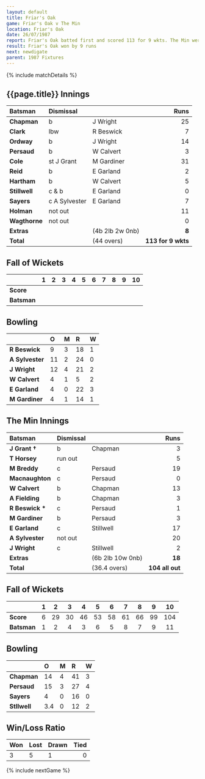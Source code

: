 ```yaml
---
layout: default
title: Friar's Oak
game: Friar's Oak v The Min
location: Friar's Oak
date: 26/07/1987
report: Friar's Oak batted first and scored 113 for 9 wkts. The Min were all out for 104
result: Friar's Oak won by 9 runs
next: newdigate
parent: 1987 Fixtures
---
```


{% include matchDetails %}

## {{page.title}} Innings

| Batsman | Dismissal |  | Runs |
|:---|:---|---|---:|
| **Chapman** | b | J Wright | 25 |
| **Clark** | lbw | R Beswick | 7 |
| **Ordway** | b | J Wright | 14 |
| **Persaud** | b | W Calvert | 3 |
| **Cole** | st J Grant | M Gardiner | 31 |
| **Reid** | b | E Garland | 2 |
| **Hartham** | b | W Calvert | 5 |
| **Stillwell** | c & b | E Garland | 0 |
| **Sayers** | c A Sylvester | E Garland | 7 |
| **Holman** | not out |  | 11 |
| **Wagthorne** | not out |  | 0 |
| **Extras** | | (4b 2lb 2w 0nb) | **8** |
| **Total** | | (44 overs) | **113 for 9 wkts** |

## Fall of Wickets

| | 1 | 2 | 3 | 4 | 5 | 6 | 7 | 8 | 9 | 10 |
|---|:---:|:---:|:---:|:---:|:---:|:---:|:---:|:---:|:---:|:---:|
| **Score** |  |  |  |  |  |  |  |  |  |  |
| **Batsman** |  |  |  |  |  |  |  |  |  |  |

## Bowling

| | O | M | R | W |
|---|:---|:---|:---|:---|
| **R Beswick** | 9 | 3 | 18 | 1 |
| **A Sylvester** | 11 | 2 | 24 | 0 |
| **J Wright** | 12 | 4 | 21 | 2 |
| **W Calvert** | 4 | 1 | 5 | 2 |
| **E Garland** | 4 | 0 | 22 | 3 |
| **M Gardiner** | 4 | 1 | 14 | 1 |

## The Min Innings

| Batsman | Dismissal |  | Runs |
|:---|:---|---|---:|
| **J Grant &#8224;** | b | Chapman | 3 |
| **T Horsey** | run out |  | 5 |
| **M Breddy** | c | Persaud | 19 |
| **Macnaughton** | c | Persaud | 0 |
| **W Calvert** | b  | Chapman | 13 |
| **A Fielding** | b | Chapman | 3 |
| **R Beswick &#42;** | c | Persaud | 1 |
| **M Gardiner** | b | Persaud | 3 |
| **E Garland** | c | Stillwell | 17 |
| **A Sylvester** | not out |  | 20 |
| **J Wright** | c | Stillwell | 2 |
| **Extras** | | (6b 2lb 10w 0nb) | **18** |
| **Total** | | (36.4 overs) | **104 all out** |

## Fall of Wickets

| | 1 | 2 | 3 | 4 | 5 | 6 | 7 | 8 | 9 | 10 |
|---|:---:|:---:|:---:|:---:|:---:|:---:|:---:|:---:|:---:|:---:|
| **Score** | 6 | 29 | 30 | 46 | 53 | 58 | 61 | 66 | 99 | 104 |
| **Batsman** | 1 | 2 | 4 | 3 | 6 | 5 | 8 | 7 | 9 | 11 |

## Bowling

| | O | M | R | W |
|---|:---|:---|:---|:---|
| **Chapman** | 14 | 4 | 41 | 3 |
| **Persaud** | 15 | 3 | 27 | 4 |
| **Sayers** | 4 | 0 | 16 | 0 |
| **Stllwell** | 3.4 | 0 | 12 | 2 |

## Win/Loss Ratio

| Won | Lost | Drawn | Tied |
|:---|:---|:---|---:|
| 3 | 5 | 1 | 0 |

{% include nextGame %}